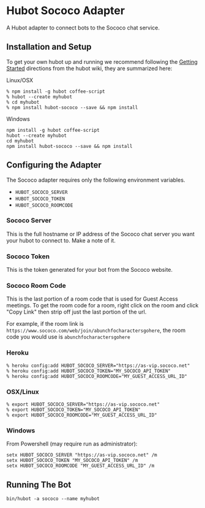 # Hubot Sococo Adapter

A Hubot adapter to connect bots to the Sococo chat service.

## Installation and Setup

To get your own hubot up and running we recommend following the [Getting Started](https://github.com/github/hubot/tree/master/docs) directions from the hubot wiki, they are summarized here:

Linux/OSX

    % npm install -g hubot coffee-script
    % hubot --create myhubot
    % cd myhubot
    % npm install hubot-sococo --save && npm install

Windows

    npm install -g hubot coffee-script
    hubot --create myhubot
    cd myhubot
    npm install hubot-sococo --save && npm install


## Configuring the Adapter

The Sococo adapter requires only the following environment variables.

* `HUBOT_SOCOCO_SERVER`
* `HUBOT_SOCOCO_TOKEN`
* `HUBOT_SOCOCO_ROOMCODE`

### Sococo Server

This is the full hostname or IP address of the Sococo chat server you want your hubot
to connect to. Make a note of it.

### Sococo Token

This is the token generated for your bot from the Sococo website.

### Sococo Room Code

This is the last portion of a room code that is used for Guest Access meetings.   To get the room code for a room, right click on the room and click "Copy Link" then strip off just the last portion of the url.

For example, if the room link is `https://www.sococo.com/web/join/abunchfocharactersgohere`, the room code you would use is `abunchfocharactersgohere`

### Heroku

    % heroku config:add HUBOT_SOCOCO_SERVER="https://as-vip.sococo.net"
    % heroku config:add HUBOT_SOCOCO_TOKEN="MY_SOCOCO_API_TOKEN"
    % heroku config:add HUBOT_SOCOCO_ROOMCODE="MY_GUEST_ACCESS_URL_ID"

### OSX/Linux

    % export HUBOT_SOCOCO_SERVER="https://as-vip.sococo.net"
    % export HUBOT_SOCOCO_TOKEN="MY_SOCOCO_API_TOKEN"
    % export HUBOT_SOCOCO_ROOMCODE="MY_GUEST_ACCESS_URL_ID"

### Windows

From Powershell (may require run as administrator):

    setx HUBOT_SOCOCO_SERVER "https://as-vip.sococo.net" /m
    setx HUBOT_SOCOCO_TOKEN "MY_SOCOCO_API_TOKEN" /m
    setx HUBOT_SOCOCO_ROOMCODE "MY_GUEST_ACCESS_URL_ID" /m
    
## Running The Bot

    bin/hubot -a sococo --name myhubot
